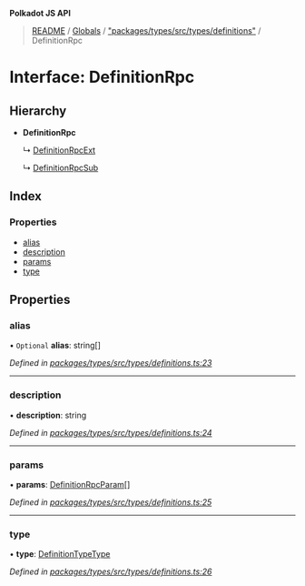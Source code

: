 **Polkadot JS API**

> [README](../README.md) / [Globals](../globals.md) / ["packages/types/src/types/definitions"](../modules/_packages_types_src_types_definitions_.md) / DefinitionRpc

# Interface: DefinitionRpc

## Hierarchy

* **DefinitionRpc**

  ↳ [DefinitionRpcExt](_packages_types_src_types_definitions_.definitionrpcext.md)

  ↳ [DefinitionRpcSub](_packages_types_src_types_definitions_.definitionrpcsub.md)

## Index

### Properties

* [alias](_packages_types_src_types_definitions_.definitionrpc.md#alias)
* [description](_packages_types_src_types_definitions_.definitionrpc.md#description)
* [params](_packages_types_src_types_definitions_.definitionrpc.md#params)
* [type](_packages_types_src_types_definitions_.definitionrpc.md#type)

## Properties

### alias

• `Optional` **alias**: string[]

*Defined in [packages/types/src/types/definitions.ts:23](https://github.com/polkadot-js/api/blob/c6bc664f8/packages/types/src/types/definitions.ts#L23)*

___

### description

•  **description**: string

*Defined in [packages/types/src/types/definitions.ts:24](https://github.com/polkadot-js/api/blob/c6bc664f8/packages/types/src/types/definitions.ts#L24)*

___

### params

•  **params**: [DefinitionRpcParam](_packages_types_src_types_definitions_.definitionrpcparam.md)[]

*Defined in [packages/types/src/types/definitions.ts:25](https://github.com/polkadot-js/api/blob/c6bc664f8/packages/types/src/types/definitions.ts#L25)*

___

### type

•  **type**: [DefinitionTypeType](../modules/_packages_types_src_types_definitions_.md#definitiontypetype)

*Defined in [packages/types/src/types/definitions.ts:26](https://github.com/polkadot-js/api/blob/c6bc664f8/packages/types/src/types/definitions.ts#L26)*
